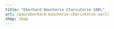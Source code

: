 ```yaml
---
title: "Eberhard Boucherie Charcuterie SARL"
url: /pau/eberhard-boucherie-charcuterie-sarl/
shop: shop
---
```

